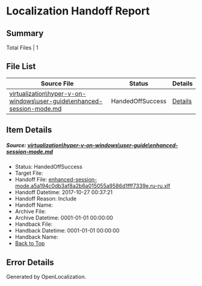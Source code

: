 # <a name='report-top'></a> Localization Handoff Report

## Summary
 Total Files | 1

## File List
 Source File | Status | Details 
 ----------- | ------ | ------- 
 [virtualization\hyper-v-on-windows\user-guide\enhanced-session-mode.md](https://github.com/Microsoft/Virtualization-Documentation-Private/blob/3ec9917c456875f68180323eb9e0470d5115325a/virtualization/hyper-v-on-windows/user-guide/enhanced-session-mode.md) | HandedOffSuccess | [Details](#52d51fca03f454a311a123f20e5aeda9376fdc3d211)

## Item Details
##### <a name='52d51fca03f454a311a123f20e5aeda9376fdc3d211'></a> Source: [virtualization\hyper-v-on-windows\user-guide\enhanced-session-mode.md](https://github.com/Microsoft/Virtualization-Documentation-Private/blob/3ec9917c456875f68180323eb9e0470d5115325a/virtualization/hyper-v-on-windows/user-guide/enhanced-session-mode.md)
* Status: HandedOffSuccess
* Target File: 
* Handoff File: [enhanced-session-mode.a5a194c0db3af8a2b6a015055a9586d1fff7339e.ru-ru.xlf](https://github.com/MicrosoftDocs/Virtualization-Documentation-Private.handoff/blob/08077bc030ed4327c067d88b039a1cc55969e57f/ol-handoff/MicrosoftDocs/Virtualization-Documentation-Private.ru-ru/live/enhanced-session-mode.a5a194c0db3af8a2b6a015055a9586d1fff7339e.ru-ru.xlf)
* Handoff Datetime: 2017-10-27 00:37:21
* Handoff Reason: Include
* Handoff Name: 
* Archive File: 
* Archive Datetime: 0001-01-01 00:00:00
* Handback File: 
* Handback Datetime: 0001-01-01 00:00:00
* Handback Name: 
* [Back to Top](#report-top)


## Error Details

Generated by OpenLocalization.
